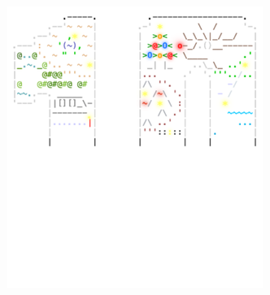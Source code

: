<img align="left" style="float: left;" src="progress.png" width="530px">

<pre>
<a href='day/1'>Day 1: Historian Hysteria</a>
<a href='day/2'>Day 2: Red-Nosed Reports</a>
<a href='day/3'>Day 3: Mull It Over</a>
<a href='day/4'>Day 4: Ceres Search</a>
<a href='day/5'>Day 5: Print Queue</a>
<a href='day/6'>Day 6: Guard Gallivant</a>
<a href='day/7'>Day 7: Bridge Repair</a>
<a href='day/8'>Day 8: Resonant Collinearity</a>
<a href='day/9'>Day 9: Disk Fragmenter</a>
<a href='day/10'>Day 10: Hoof It</a>
<a href='day/11'>Day 11: Plutonian Pebbles</a>
<a href='day/12'>Day 12: Garden Groups</a>
&nbsp;
&nbsp;
&nbsp;
&nbsp;
&nbsp;
&nbsp;
&nbsp;
&nbsp;
&nbsp;
&nbsp;
&nbsp;
&nbsp;
&nbsp;
</pre>
